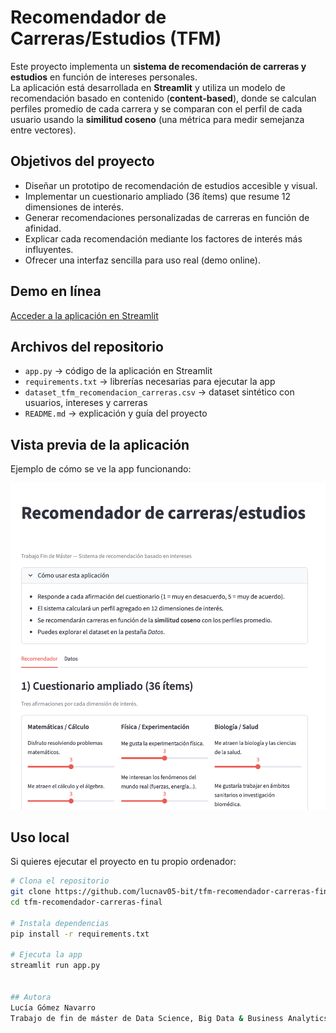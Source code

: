# Recomendador de Carreras/Estudios (TFM)

Este proyecto implementa un **sistema de recomendación de carreras y estudios** en función de intereses personales.  
La aplicación está desarrollada en **Streamlit** y utiliza un modelo de recomendación basado en contenido (**content-based**), donde se calculan perfiles promedio de cada carrera y se comparan con el perfil de cada usuario usando la **similitud coseno** (una métrica para medir semejanza entre vectores).

## Objetivos del proyecto
- Diseñar un prototipo de recomendación de estudios accesible y visual.  
- Implementar un cuestionario ampliado (36 ítems) que resume 12 dimensiones de interés.  
- Generar recomendaciones personalizadas de carreras en función de afinidad.  
- Explicar cada recomendación mediante los factores de interés más influyentes.  
- Ofrecer una interfaz sencilla para uso real (demo online).  

## Demo en línea
[Acceder a la aplicación en Streamlit](https://tfm-recomendador-carreras-final.streamlit.app/)

## Archivos del repositorio
- `app.py` → código de la aplicación en Streamlit  
- `requirements.txt` → librerías necesarias para ejecutar la app  
- `dataset_tfm_recomendacion_carreras.csv` → dataset sintético con usuarios, intereses y carreras  
- `README.md` → explicación y guía del proyecto  

## Vista previa de la aplicación
Ejemplo de cómo se ve la app funcionando:  

![Vista previa de la aplicación](Screenshot_app.png)

## Uso local
Si quieres ejecutar el proyecto en tu propio ordenador:  

```bash
# Clona el repositorio
git clone https://github.com/lucnav05-bit/tfm-recomendador-carreras-final.git
cd tfm-recomendador-carreras-final

# Instala dependencias
pip install -r requirements.txt

# Ejecuta la app
streamlit run app.py


## Autora  
Lucía Gómez Navarro
Trabajo de fin de máster de Data Science, Big Data & Business Analytics de la Universidad Autónoma de Madrid 
